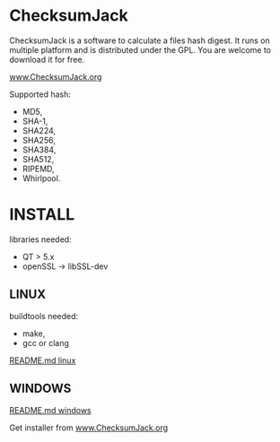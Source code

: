 
ChecksumJack
============

ChecksumJack is a software to calculate a files hash digest. It runs on multiple platform and is distributed under the GPL. You are welcome to download it for free.

www.ChecksumJack.org

Supported hash: 

* MD5, 
* SHA-1, 
* SHA224, 
* SHA256, 
* SHA384, 
* SHA512, 
* RIPEMD,
* Whirlpool.

# INSTALL

libraries needed:
* QT > 5.x
* openSSL -> libSSL-dev

## LINUX 

buildtools needed: 
* make, 
* gcc or clang

[README.md linux](https://github.com/d4ndo/checksumjack/blob/master/linux/README.md)

## WINDOWS

[README.md windows](https://github.com/d4ndo/checksumjack/blob/master/windows/README.md)

Get installer from www.ChecksumJack.org

